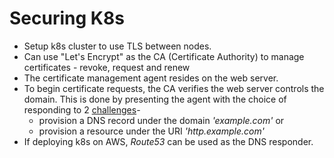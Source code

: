 # Securing K8s

* Setup k8s cluster to use TLS between nodes.
* Can use "Let's Encrypt" as the CA (Certificate Authority) to manage certificates - revoke, request and renew 
* The certificate management agent resides on the web server.
* To begin certificate requests, the CA verifies the web server controls the domain. This is done by presenting the agent with the choice of responding to 2 [challenges](https://letsencrypt.org/how-it-works/)-
  * provision a DNS record under the domain *'example.com'* or
  * provision a resource under the URI *'http.example.com'*
* If deploying k8s on AWS, *Route53* can be used as the DNS responder.
